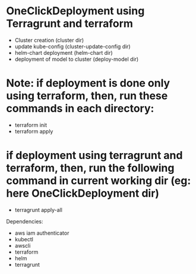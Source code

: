 # OneClickDeployment using Terragrunt and terraform 
- Cluster creation  (cluster dir)
- update kube-config (cluster-update-config dir) 
- helm-chart deployment (helm-chart dir)
- deployment of model to cluster (deploy-model dir)

# Note: if deployment is done only using terraform, then, run these commands in each directory:
 - terraform init
 - terraform apply

 #  if deployment using terragrunt and terraform, then, run the following command in current working dir (eg: here OneClickDeployment dir)
 - terragrunt apply-all
 



Dependencies:
- aws iam authenticator
- kubectl
- awscli
- terraform
- helm
- terragrunt

